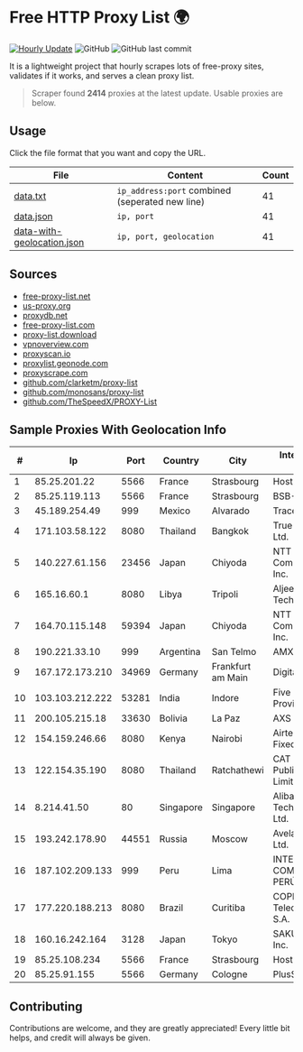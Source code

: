 
# Free HTTP Proxy List 🌍

[![Hourly Update](https://github.com/mertguvencli/http-proxy-list/actions/workflows/main.yml/badge.svg?branch=main)](https://github.com/mertguvencli/http-proxy-list/actions/workflows/main.yml)
![GitHub](https://img.shields.io/github/license/mertguvencli/http-proxy-list)
![GitHub last commit](https://img.shields.io/github/last-commit/mertguvencli/http-proxy-list)

It is a lightweight project that hourly scrapes lots of free-proxy sites, validates if it works, and serves a clean proxy list.


> Scraper found **2414** proxies at the latest update. Usable proxies are below.

## Usage

Click the file format that you want and copy the URL.


|File|Content|Count|
|----|-------|-----|
|[data.txt](https://raw.githubusercontent.com/mertguvencli/http-proxy-list/main/proxy-list/data.txt)|`ip_address:port` combined (seperated new line)|41|
|[data.json](https://raw.githubusercontent.com/mertguvencli/http-proxy-list/main/proxy-list/data.json)|`ip, port`|41|
|[data-with-geolocation.json](https://raw.githubusercontent.com/mertguvencli/http-proxy-list/main/proxy-list/data-with-geolocation.json)|`ip, port, geolocation`|41|

## Sources

* [free-proxy-list.net](https://free-proxy-list.net)
* [us-proxy.org](https://www.us-proxy.org)
* [proxydb.net](http://proxydb.net)
* [free-proxy-list.com](https://free-proxy-list.com/?page=&port=&type%5B%5D=http&type%5B%5D=https&up_time=0&search=Search)
* [proxy-list.download](https://www.proxy-list.download/HTTP)
* [vpnoverview.com](https://vpnoverview.com/privacy/anonymous-browsing/free-proxy-servers)
* [proxyscan.io](https://www.proxyscan.io)
* [proxylist.geonode.com](https://proxylist.geonode.com/api/proxy-list?limit=300&page=1&sort_by=lastChecked&sort_type=desc&protocols=http,https)
* [proxyscrape.com](https://api.proxyscrape.com/v2/?request=displayproxies&protocol=http&timeout=10000&country=all&ssl=all&anonymity=all)
* [github.com/clarketm/proxy-list](https://raw.githubusercontent.com/clarketm/proxy-list/master/proxy-list-raw.txt)
* [github.com/monosans/proxy-list](https://raw.githubusercontent.com/monosans/proxy-list/main/proxies/http.txt)
* [github.com/TheSpeedX/PROXY-List](https://raw.githubusercontent.com/TheSpeedX/PROXY-List/master/http.txt)


## Sample Proxies With Geolocation Info

|#|Ip|Port|Country|City|Internet Service Provider|
|-|--|----|-------|----|-------------------------|
|1|85.25.201.22|5566|France|Strasbourg|Host Europe GmbH|
|2|85.25.119.113|5566|France|Strasbourg|BSB-SERVICE|
|3|45.189.254.49|999|Mexico|Alvarado|Tracered SA De CV|
|4|171.103.58.122|8080|Thailand|Bangkok|True Internet Co., Ltd.|
|5|140.227.61.156|23456|Japan|Chiyoda|NTT PC Communications, Inc.|
|6|165.16.60.1|8080|Libya|Tripoli|Aljeel Aljadeed For Technology|
|7|164.70.115.148|59394|Japan|Chiyoda|NTT PC Communications, Inc.|
|8|190.221.33.10|999|Argentina|San Telmo|AMX Argentina S.A.|
|9|167.172.173.210|34969|Germany|Frankfurt am Main|DigitalOcean, LLC|
|10|103.103.212.222|53281|India|Indore|Five Net Service Provider Pvt. Ltd.|
|11|200.105.215.18|33630|Bolivia|La Paz|AXS Bolivia S. A.|
|12|154.159.246.66|8080|Kenya|Nairobi|Airtel KE Mobile & Fixed Internet|
|13|122.154.35.190|8080|Thailand|Ratchathewi|CAT Telecom Public Company Limited|
|14|8.214.41.50|80|Singapore|Singapore|Alibaba (US) Technology Co., Ltd.|
|15|193.242.178.90|44551|Russia|Moscow|Avelacom Business Ltd.|
|16|187.102.209.133|999|Peru|Lima|INTEL COMUNICACIONES PERÚ SAC|
|17|177.220.188.213|8080|Brazil|Curitiba|COPEL TelecomunicaÔÔes S.A.|
|18|160.16.242.164|3128|Japan|Tokyo|SAKURA Internet Inc.|
|19|85.25.108.234|5566|France|Strasbourg|Host Europe GmbH|
|20|85.25.91.155|5566|Germany|Cologne|PlusServer GmbH|



## Contributing

Contributions are welcome, and they are greatly appreciated! Every
little bit helps, and credit will always be given.

